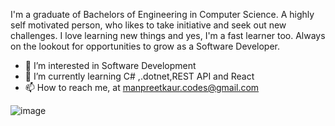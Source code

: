  I'm a graduate of Bachelors of Engineering in Computer Science. A highly self motivated person, who likes to take initiative and seek out new challenges. I love learning new things and yes, I'm a fast learner too. Always on the lookout for opportunities to grow as a Software Developer.
- 👀 I’m interested in Software Development
- 🌱 I’m currently learning C# ,.dotnet,REST API and React
- 📫 How to reach me, at manpreetkaur.codes@gmail.com

![image](https://user-images.githubusercontent.com/113832144/203901497-244ba775-6b73-4229-aff1-7d791ff1dead.png)




<!---
ManpreetKaur-codes/ManpreetKaur-codes is a ✨ special ✨ repository because its `README.md` (this file) appears on your GitHub profile.
You can click the Preview link to take a look at your changes.
--->
